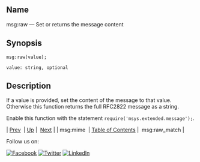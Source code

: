 <a name="lua.ref.msg_raw"></a>
## Name

msg:raw — Set or returns the message content

<a name="idp16900272"></a>
## Synopsis

`msg:raw(value);`

`value: string, optional`<a name="idp16903248"></a>
## Description

If a value is provided, set the content of the message to that value. Otherwise this function returns the full RFC2822 message as a string.

Enable this function with the statement `require('msys.extended.message');`.

| [Prev](lua.ref.msg_mime.php)  | [Up](lua.function.details.php) |  [Next](lua.ref.msg_raw_match.php) |
| msg:mime  | [Table of Contents](index.php) |  msg:raw_match |

Follow us on:

[![Facebook](https://support.messagesystems.com/images/icon-facebook.png)](http://www.facebook.com/messagesystems) [![Twitter](https://support.messagesystems.com/images/icon-twitter.png)](http://twitter.com/#!/MessageSystems) [![LinkedIn](https://support.messagesystems.com/images/icon-linkedin.png)](http://www.linkedin.com/company/message-systems)